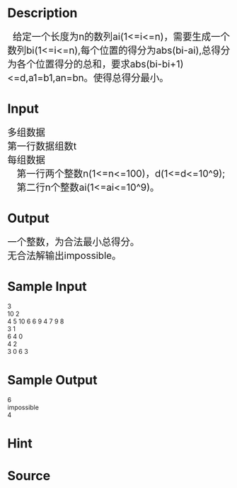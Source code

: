 
# Description

<div class="content"><div style="text-align: left" align="left"><span style="font-size: 16pt"> </span><span style="font-size: 16pt"> </span><span style="font-size: 16pt">给定一个长度为</span><span style="font-size: 16pt">n</span><span style="font-size: 16pt">的数列</span><span style="font-size: 16pt">ai(1&lt;=i&lt;=n)</span><span style="font-size: 16pt">，需要生成一个数列</span><span style="font-size: 16pt">bi(1&lt;=i&lt;=n),</span><span style="font-size: 16pt">每个位置的得分为</span><span style="font-size: 16pt">abs(bi-ai),</span><span style="font-size: 16pt">总得分为各个位置得分的总和，要求</span><span style="font-size: 16pt">abs(bi-bi+1)&lt;=d,a1=b1,an=bn</span><span style="font-size: 16pt">。使得总得分最小。</span></div></div>

# Input

<div class="content"><div><span style="font-size: 16pt">多组数据</span></div>
<div><span style="font-size: 16pt">第一行数据组数</span><span style="font-size: 16pt">t</span></div>
<div><span style="font-size: 16pt">每组数据</span></div>
<div style="text-indent: 16pt"><span style="font-size: 16pt">第一行两个整数</span><span style="font-size: 16pt">n(1&lt;=n&lt;=100)</span><span style="font-size: 16pt">，</span><span style="font-size: 16pt">d(1&lt;=d&lt;=10^9); </span></div>
<div style="text-indent: 16pt"><span style="font-size: 16pt">第二行</span><span style="font-size: 16pt">n</span><span style="font-size: 16pt">个整数</span><span style="font-size: 16pt">ai(1&lt;=ai&lt;=10^9)</span><span style="font-size: 16pt">。</span></div></div>

# Output

<div class="content"><div><span style="font-size: 16pt">一个整数，为合法最小总得分。</span></div>
<div><span style="font-size: 16pt">无合法解输出</span><span style="font-size: 16pt">impossible</span><span style="font-size: 16pt">。</span></div></div>

# Sample Input

<div class="content"><span class="sampledata">3<br/>
10 2<br/>
4 5 10 6 6 9 4 7 9 8<br/>
3 1<br/>
6 4 0<br/>
4 2<br/>
3 0 6 3<br/>
</span></div>

# Sample Output

<div class="content"><span class="sampledata">6<br/>
impossible<br/>
4</span></div>

# Hint

<div class="content"><p></p></div>

# Source

<div class="content"><p><a href="problemset.php?search="></a></p></div>

